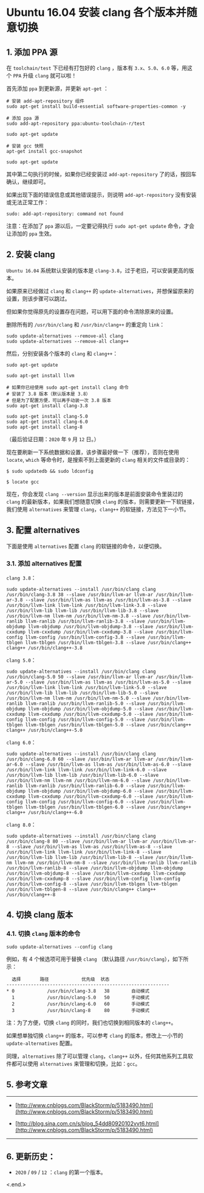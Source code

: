 
# Ubuntu 16.04 安装 clang 各个版本并随意切换

## 1. 添加 PPA 源

在 `toolchain/test` 下已经有打包好的 `clang` ，版本有 `3.x`、`5.0`、`6.0` 等，用这个 `PPA` 升级 `clang` 就可以啦！

首先添加 `ppa` 到更新源，并更新 `apt-get` ：

```shell
# 安装 add-apt-repository 组件
sudo apt-get install build-essential software-properties-common -y

# 添加 ppa 源
sudo add-apt-repository ppa:ubuntu-toolchain-r/test

sudo apt-get update

# 安装 gcc 快照
apt-get install gcc-snapshot

sudo apt-get update
```

其中第二句执行的时候，如果你已经安装过 `add-apt-repository` 了的话，按回车确认，继续即可。

如果出现下面的错误信息或其他错误提示，则说明 `add-apt-repository` 没有安装或无法正常工作：

```shell
sudo: add-apt-repository: command not found
```

注意：在添加了 `ppa` 源以后，一定要记得执行 `sudo apt-get update` 命令，才会让添加的 `ppa` 生效。

## 2. 安装 clang

`Ubuntu 16.04` 系统默认安装的版本是 `clang-3.8`，过于老旧，可以安装更高的版本。

如果原来已经做过 `clang` 和 `clang++` 的 `update-alternatives`，并想保留原来的设置，则该步骤可以跳过。

但如果你觉得原先的设置存在问题，可以用下面的命令清除原来的设置。

删除所有的 `/usr/bin/clang` 和 `/usr/bin/clang++` 的重定向 `link`：

```shell
sudo update-alternatives --remove-all clang
sudo update-alternatives --remove-all clang++
```

然后，分别安装各个版本的 `clang` 和 `clang++`：

```shell
sudo apt-get update

sudo apt-get install llvm

# 如果你已经使用 sudo apt-get install clang 命令
# 安装了 3.8 版本（默认版本是 3.8）
# 但是为了配置方便，可以再手动装一次 3.8 版本
sudo apt-get install clang-3.8

sudo apt-get install clang-5.0
sudo apt-get install clang-6.0
sudo apt-get install clang-8
```

（最后验证日期：`2020` 年 `9` 月 `12` 日。）

现在要刷新一下系统数据和设置，该步骤最好做一下（推荐），否则在使用 `locate`, `which` 等命令时，是搜索不到上面更新的 `clang` 相关的文件或目录的：

```shell
$ sudo updatedb && sudo ldconfig

$ locate gcc
```

现在，你会发现 `clang --version` 显示出来的版本是前面安装命令里装过的 `clang` 的最新版本，如果我们想随意切换 `clang` 的版本，则需要更新一下软链接，我们使用 `alternatives` 来管理 `clang`，`clang++` 的软链接，方法见下一小节。

## 3. 配置 alternatives

下面是使用 `alternatives` 配置 `clang` 的软链接的命令，以便切换。

### 3.1. 添加 alternatives 配置

`clang 3.8`：

```shell
sudo update-alternatives --install /usr/bin/clang clang /usr/bin/clang-3.8 38 --slave /usr/bin/llvm-ar llvm-ar /usr/bin/llvm-ar-3.8 --slave /usr/bin/llvm-as llvm-as /usr/bin/llvm-as-3.8 --slave /usr/bin/llvm-link llvm-link /usr/bin/llvm-link-3.8 --slave /usr/bin/llvm-lib llvm-lib /usr/bin/llvm-lib-3.8 --slave /usr/bin/llvm-nm llvm-nm /usr/bin/llvm-nm-3.8 --slave /usr/bin/llvm-ranlib llvm-ranlib /usr/bin/llvm-ranlib-3.8 --slave /usr/bin/llvm-objdump llvm-objdump /usr/bin/llvm-objdump-3.8 --slave /usr/bin/llvm-cxxdump llvm-cxxdump /usr/bin/llvm-cxxdump-3.8 --slave /usr/bin/llvm-config llvm-config /usr/bin/llvm-config-3.8 --slave /usr/bin/llvm-tblgen llvm-tblgen /usr/bin/llvm-tblgen-3.8 --slave /usr/bin/clang++ clang++ /usr/bin/clang++-3.8
```

`clang 5.0`：

```shell
sudo update-alternatives --install /usr/bin/clang clang /usr/bin/clang-5.0 50 --slave /usr/bin/llvm-ar llvm-ar /usr/bin/llvm-ar-5.0 --slave /usr/bin/llvm-as llvm-as /usr/bin/llvm-as-5.0 --slave /usr/bin/llvm-link llvm-link /usr/bin/llvm-link-5.0 --slave /usr/bin/llvm-lib llvm-lib /usr/bin/llvm-lib-5.0 --slave /usr/bin/llvm-nm llvm-nm /usr/bin/llvm-nm-5.0 --slave /usr/bin/llvm-ranlib llvm-ranlib /usr/bin/llvm-ranlib-5.0 --slave /usr/bin/llvm-objdump llvm-objdump /usr/bin/llvm-objdump-5.0 --slave /usr/bin/llvm-cxxdump llvm-cxxdump /usr/bin/llvm-cxxdump-5.0 --slave /usr/bin/llvm-config llvm-config /usr/bin/llvm-config-5.0 --slave /usr/bin/llvm-tblgen llvm-tblgen /usr/bin/llvm-tblgen-5.0 --slave /usr/bin/clang++ clang++ /usr/bin/clang++-5.0
```

`clang 6.0`：

```shell
sudo update-alternatives --install /usr/bin/clang clang /usr/bin/clang-6.0 60 --slave /usr/bin/llvm-ar llvm-ar /usr/bin/llvm-ar-6.0 --slave /usr/bin/llvm-as llvm-as /usr/bin/llvm-as-6.0 --slave /usr/bin/llvm-link llvm-link /usr/bin/llvm-link-6.0 --slave /usr/bin/llvm-lib llvm-lib /usr/bin/llvm-lib-6.0 --slave /usr/bin/llvm-nm llvm-nm /usr/bin/llvm-nm-6.0 --slave /usr/bin/llvm-ranlib llvm-ranlib /usr/bin/llvm-ranlib-6.0 --slave /usr/bin/llvm-objdump llvm-objdump /usr/bin/llvm-objdump-6.0 --slave /usr/bin/llvm-cxxdump llvm-cxxdump /usr/bin/llvm-cxxdump-6.0 --slave /usr/bin/llvm-config llvm-config /usr/bin/llvm-config-6.0 --slave /usr/bin/llvm-tblgen llvm-tblgen /usr/bin/llvm-tblgen-6.0 --slave /usr/bin/clang++ clang++ /usr/bin/clang++-6.0
```

`clang 8.0`：

```shell
sudo update-alternatives --install /usr/bin/clang clang /usr/bin/clang-8 80 --slave /usr/bin/llvm-ar llvm-ar /usr/bin/llvm-ar-8 --slave /usr/bin/llvm-as llvm-as /usr/bin/llvm-as-8 --slave /usr/bin/llvm-link llvm-link /usr/bin/llvm-link-8 --slave /usr/bin/llvm-lib llvm-lib /usr/bin/llvm-lib-8 --slave /usr/bin/llvm-nm llvm-nm /usr/bin/llvm-nm-8 --slave /usr/bin/llvm-ranlib llvm-ranlib /usr/bin/llvm-ranlib-8 --slave /usr/bin/llvm-objdump llvm-objdump /usr/bin/llvm-objdump-8 --slave /usr/bin/llvm-cxxdump llvm-cxxdump /usr/bin/llvm-cxxdump-8 --slave /usr/bin/llvm-config llvm-config /usr/bin/llvm-config-8 --slave /usr/bin/llvm-tblgen llvm-tblgen /usr/bin/llvm-tblgen-8 --slave /usr/bin/clang++ clang++ /usr/bin/clang++-8
```

## 4. 切换 clang 版本

### 4.1. 切换 `clang` 版本的命令

```shell
sudo update-alternatives --config clang
```

例如，有 4 个候选项可用于替换 `clang` （默认路径 `/usr/bin/clang`），如下所示：

```shell
  选择       路径            优先级  状态
------------------------------------------------------------
* 0            /usr/bin/clang-3.8   38        自动模式
  1            /usr/bin/clang-5.0   50        手动模式
  2            /usr/bin/clang-6.0   60        手动模式
  3            /usr/bin/clang-8     80        手动模式
```

注：为了方便，切换 `clang` 的同时，我们也切换到相同版本的 `clang++`。

如果想单独切换 `clang++` 的版本，可以参考 `clang` 的版本，修改上一小节的 `update-alternatives` 配置。

同理，`alternatives` 除了可以管理 `clang`，`clang++` 以外，任何其他系列工具软件都可以使用 `alternatives` 来管理和切换，比如：`gcc`。

## 5. 参考文章

----------------------------------------------------------------

* [http://www.cnblogs.com/BlackStorm/p/5183490.html](http://www.cnblogs.com/BlackStorm/p/5183490.html)

* [http://blog.sina.com.cn/s/blog_54dd80920102vvt6.html](http://www.cnblogs.com/BlackStorm/p/5183490.html)

----------------------------------------------------------------

## 6. 更新历史：

* `2020` / `09` / `12` ：`clang` 的第一个版本。

<.end.>
